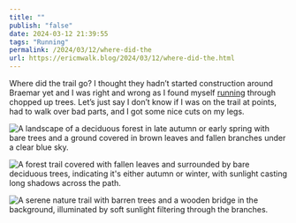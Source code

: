 ```yaml
---
title: ""
publish: "false"
date: 2024-03-12 21:39:55
tags: "Running"
permalink: /2024/03/12/where-did-the
url: https://ericmwalk.blog/2024/03/12/where-did-the.html
---
```


Where did the trail go? I thought they hadn’t started construction around Braemar yet and I was right and wrong as I found myself [running](https://strava.com/activities/10947189918) through chopped up trees. Let’s just say I don’t know if I was on the trail at points, had to walk over bad parts, and I got some nice cuts on my legs.

![A landscape of a deciduous forest in late autumn or early spring with bare trees and a ground covered in brown leaves and fallen branches under a clear blue sky.](https://ericmwalk.blog/uploads/2024/41d35569-7131-4161-9e33-6975e83cdfa3.jpg)

![A forest trail covered with fallen leaves and surrounded by bare deciduous trees, indicating it's either autumn or winter, with sunlight casting long shadows across the path.](https://ericmwalk.blog/uploads/2024/8a34573e-2e54-4dc2-949a-93e7b6bfcca1.jpg)

![A serene nature trail with barren trees and a wooden bridge in the background, illuminated by soft sunlight filtering through the branches.](https://ericmwalk.blog/uploads/2024/7738cb84-4b9b-4b16-bdd1-13d5ca6fefc7.jpg)